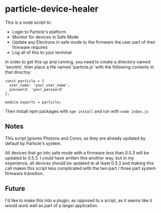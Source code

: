 # particle-device-healer

This is a node script to:
- Login to Particle's platform
- Monitor for devices in Safe Mode
- Update any Electrons in safe mode to the firmware the user part of their firmware requires
- Log all of this to your terminal

In order to get this up and running, you need to create a directory named 'secrets', then place a file named 'particle.js' with the following contents in that directoy:

```
const particle = {
  user_name: 'your_user_name',
  password: 'your_password'
};

module.exports = particle;
``` 

Then install npm packages with `npm install` and run with `node index.js`

## Notes

This script ignores Photons and Cores, as they are already updated by default by Particle's system.

All devices that go into safe mode with a firmware less than 0.5.3 will be updated to 0.5.3. I could have written this another way, but in my experience, all devices should be updated to at least 0.5.3 and making this call makes this script less complicated with the two part / three part system firmware transition.

## Future

I'd like to make this into a plugin, as opposed to a script, as it seems like it would work well as part of a larger application.